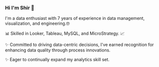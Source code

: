 ### Hi I'm Shir 👋

<p>I'm a data enthusiast with 7 years of experience in data management, visualization, and engineering.🤓</p>
<p>📊 Skilled in Looker, Tableau, MySQL, and MicroStrategy. 📈</p>
<p>✨ Committed to driving data-centric decisions, I've earned recognition for enhancing data quality through process innovations.</p>
<p>✨ Eager to continually expand my analytics skill set.</p>
